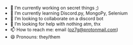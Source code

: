 - 🔭 I’m currently working on secret things ;)
- 🌱 I’m currently learning Discord.py, MongoPy, Selenium
- 👯 I’m looking to collaborate on a discord bot
- 🤔 I’m looking for help with nothing atm, thx
- 📫 How to reach me: email (pz7g@protonmail.com)
- 😄 Pronouns: they/them
